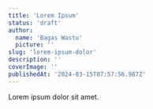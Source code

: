 ```yaml
---
title: 'Lorem Ipsum'
status: 'draft'
author:
  name: 'Bagas Wastu'
  picture: ''
slug: 'lorem-ipsum-dolor'
description: ''
coverImage: ''
publishedAt: '2024-03-15T07:57:56.987Z'
---
```


Lorem ipsum dolor sit amet.